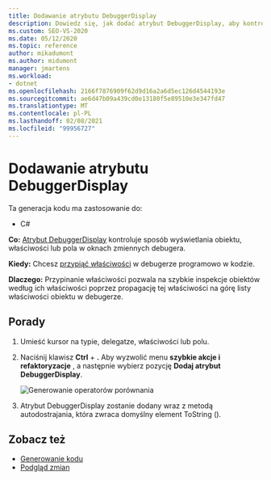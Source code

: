 ```yaml
---
title: Dodawanie atrybutu DebuggerDisplay
description: Dowiedz się, jak dodać atrybut DebuggerDisplay, aby kontrolować sposób wyświetlania przez okno zmiennych debugera obiektu, właściwości lub pola.
ms.custom: SEO-VS-2020
ms.date: 05/12/2020
ms.topic: reference
author: mikadumont
ms.author: midumont
manager: jmartens
ms.workload:
- dotnet
ms.openlocfilehash: 2166f7876909f62d9d16a2a6d5ec126d4544193e
ms.sourcegitcommit: ae6d47b09a439cd0e13180f5e89510e3e347fd47
ms.translationtype: MT
ms.contentlocale: pl-PL
ms.lasthandoff: 02/08/2021
ms.locfileid: "99956727"
---
```

# <a name="add-debuggerdisplay-attribute"></a>Dodawanie atrybutu DebuggerDisplay

Ta generacja kodu ma zastosowanie do:

- C#

**Co:** [Atrybut DebuggerDisplay](../../debugger/using-the-debuggerdisplay-attribute.md) kontroluje sposób wyświetlania obiektu, właściwości lub pola w oknach zmiennych debugera.

**Kiedy:** Chcesz [przypiąć właściwości](../../debugger/view-data-values-in-data-tips-in-the-code-editor.md#pin-properties-in-datatips) w debugerze programowo w kodzie.

**Dlaczego:** Przypinanie właściwości pozwala na szybkie inspekcje obiektów według ich właściwości poprzez propagację tej właściwości na górę listy właściwości obiektu w debugerze. 

## <a name="how-to"></a>Porady

1. Umieść kursor na typie, delegatze, właściwości lub polu. 

2. Naciśnij klawisz **Ctrl** + **.** Aby wyzwolić menu **szybkie akcje i refaktoryzacje** , a następnie wybierz pozycję **Dodaj atrybut DebuggerDisplay**.

    ![Generowanie operatorów porównania](media/add-debugger-display-attribute.png)

3. Atrybut DebuggerDisplay zostanie dodany wraz z metodą autodostrajania, która zwraca domyślny element ToString (). 

## <a name="see-also"></a>Zobacz też

- [Generowanie kodu](../code-generation-in-visual-studio.md)
- [Podgląd zmian](../../ide/preview-changes.md)